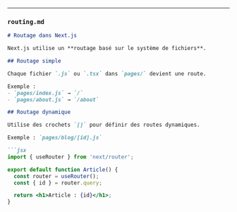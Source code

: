 
---

### `routing.md`
```markdown
# Routage dans Next.js

Next.js utilise un **routage basé sur le système de fichiers**.

## Routage simple

Chaque fichier `.js` ou `.tsx` dans `pages/` devient une route.

Exemple :
- `pages/index.js` → `/`
- `pages/about.js` → `/about`

## Routage dynamique

Utilise des crochets `[]` pour définir des routes dynamiques.

Exemple : `pages/blog/[id].js`

```jsx
import { useRouter } from 'next/router';

export default function Article() {
  const router = useRouter();
  const { id } = router.query;

  return <h1>Article : {id}</h1>;
}
